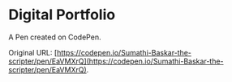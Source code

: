 # Digital Portfolio 

A Pen created on CodePen.

Original URL: [https://codepen.io/Sumathi-Baskar-the-scripter/pen/EaVMXrQ](https://codepen.io/Sumathi-Baskar-the-scripter/pen/EaVMXrQ).

